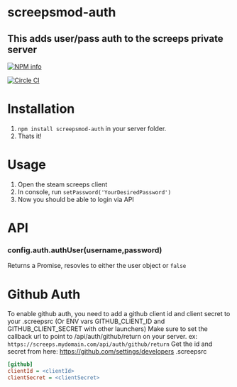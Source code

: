 # screepsmod-auth

## This adds user/pass auth to the screeps private server

[![NPM info](https://nodei.co/npm/screepsmod-auth.png?downloads=true)](https://npmjs.org/package/screepsmod-auth)

[![Circle CI](https://circleci.com/gh/ScreepsMods/screepsmod-auth.svg?style=shield)](https://circleci.com/gh/ScreepsMods/screepsmod-auth)

# Installation 

1. `npm install screepsmod-auth` in your server folder.
2. Thats it!

# Usage
1. Open the steam screeps client
2. In console, run `setPassword('YourDesiredPassword')`
3. Now you should be able to login via API

# API

### config.auth.authUser(username,password)
Returns a Promise, resovles to either the user object or `false`

# Github Auth
To enable github auth, you need to add a github client id and client secret to your .screepsrc (Or ENV vars GITHUB_CLIENT_ID and GITHUB_CLIENT_SECRET with other launchers)
Make sure to set the callback url to point to /api/auth/github/return on your server. ex: `https://screeps.mydomain.com/api/auth/github/return`
Get the id and secret from here: https://github.com/settings/developers
.screepsrc
```ini
[github]
clientId = <clientId>
clientSecret = <clientSecret>
```